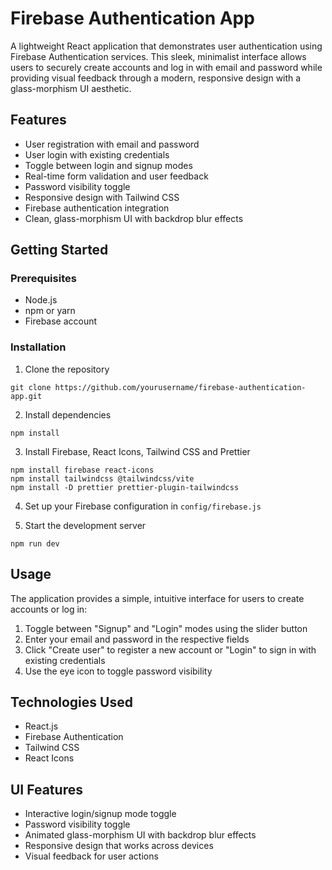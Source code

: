 # Firebase Authentication App

A lightweight React application that demonstrates user authentication using Firebase Authentication services. This sleek, minimalist interface allows users to securely create accounts and log in with email and password while providing visual feedback through a modern, responsive design with a glass-morphism UI aesthetic.

## Features

- User registration with email and password
- User login with existing credentials
- Toggle between login and signup modes
- Real-time form validation and user feedback
- Password visibility toggle
- Responsive design with Tailwind CSS
- Firebase authentication integration
- Clean, glass-morphism UI with backdrop blur effects

## Getting Started

### Prerequisites

- Node.js
- npm or yarn
- Firebase account

### Installation

1. Clone the repository

```
git clone https://github.com/yourusername/firebase-authentication-app.git
```

2. Install dependencies

```
npm install
```

3. Install Firebase, React Icons, Tailwind CSS and Prettier

```
npm install firebase react-icons
npm install tailwindcss @tailwindcss/vite
npm install -D prettier prettier-plugin-tailwindcss
```

4. Set up your Firebase configuration in `config/firebase.js`

5. Start the development server

```
npm run dev
```

## Usage

The application provides a simple, intuitive interface for users to create accounts or log in:

1. Toggle between "Signup" and "Login" modes using the slider button
2. Enter your email and password in the respective fields
3. Click "Create user" to register a new account or "Login" to sign in with existing credentials
4. Use the eye icon to toggle password visibility

## Technologies Used

- React.js
- Firebase Authentication
- Tailwind CSS
- React Icons

## UI Features

- Interactive login/signup mode toggle
- Password visibility toggle
- Animated glass-morphism UI with backdrop blur effects
- Responsive design that works across devices
- Visual feedback for user actions
